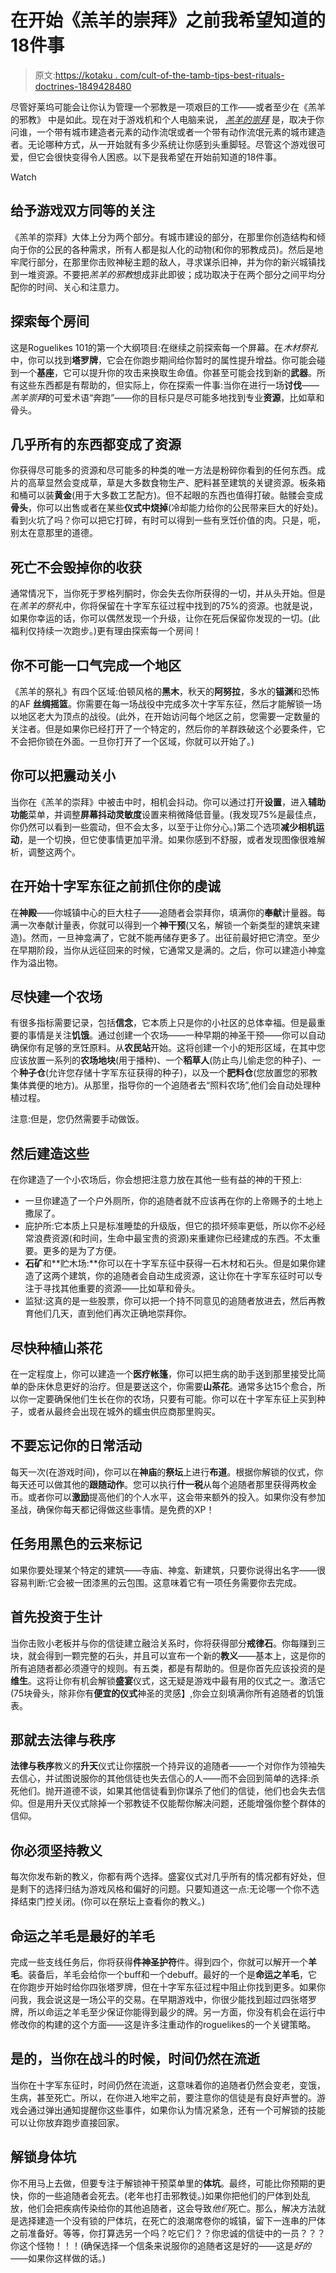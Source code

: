 # 在开始《羔羊的崇拜》之前我希望知道的18件事

> 原文:[https://kotaku . com/cult-of-the-tamb-tips-best-rituals-doctrines-1849428480](https://kotaku.com/cult-of-the-tamb-tips-best-rituals-doctrines-1849428480)

尽管好莱坞可能会让你认为管理一个邪教是一项艰巨的工作——或者至少在《羔羊的邪教》 中是如此。现在对于游戏机和个人电脑来说， [*羔羊的崇拜*](https://kotaku.com/game-length-price-ubisoft-cult-of-the-lamb-far-cry-1849412617) 是，取决于你问谁，一个带有城市建造者元素的动作流氓或者一个带有动作流氓元素的城市建造者。无论哪种方式，从一开始就有多少系统让你感到头重脚轻。尽管这个游戏很可爱，但它会很快变得令人困惑。以下是我希望在开始前知道的18件事。

Watch

## 给予游戏双方同等的关注

《羔羊的崇拜》大体上分为两个部分。有城市建设的部分，在那里你创造结构和倾向于你的公民的各种需求，所有人都是拟人化的动物(和你的邪教成员)。然后是地牢爬行部分，在那里你击败神秘主题的敌人，寻求谋杀旧神，并为你的新兴城镇找到一堆资源。不要把*羔羊的邪教*想成非此即彼；成功取决于在两个部分之间平均分配你的时间、关心和注意力。

## 探索每个房间

这是Roguelikes 101的第一个大纲项目:在继续之前探索每一个屏幕。在*木材祭礼*中，你可以找到**塔罗牌**，它会在你跑步期间给你暂时的属性提升增益。你可能会碰到一个**基座**，它可以提升你的攻击来换取生命值。你甚至可能会找到新的**武器**。所有这些东西都是有帮助的，但实际上，你在探索一件事:当你在进行一场**讨伐**——*羔羊崇拜*的可爱术语“奔跑”——你的目标只是尽可能多地找到专业**资源**，比如草和骨头。

## 几乎所有的东西都变成了资源

你获得尽可能多的资源和尽可能多的种类的唯一方法是粉碎你看到的任何东西。成片的高草显然会变成草，草是大多数食物生产、肥料甚至建筑的关键资源。板条箱和桶可以装**黄金**(用于大多数工艺配方)。但不起眼的东西也值得打破。骷髅会变成**骨头**，你可以出售或者在某些**仪式中烧掉**(冷却能力给你的公民带来巨大的好处)。看到火坑了吗？你可以把它打碎，有时可以得到一些有烹饪价值的肉。只是，呃，别太在意那里的道德。

## 死亡不会毁掉你的收获

通常情况下，当你死于罗格列酮时，你会失去你所获得的一切，并从头开始。但是在*羔羊的祭礼*中，你将保留在十字军东征过程中找到的75%的资源。也就是说，如果你幸运的话，你可以偶然发现一个升级，让你在死后保留你发现的一切。(此福利仅持续一次跑步。)更有理由探索每一个房间！

## 你不可能一口气完成一个地区

《羔羊的祭礼》有四个区域:伯顿风格的**黑木**，秋天的**阿努拉**，多水的**锚渊**和恐怖的AF **丝绸摇篮**。你需要在每一场战役中完成多次十字军东征，然后才能解锁一场以地区老大为顶点的战役。(此外，在开始访问每个地区之前，您需要一定数量的关注者。但是如果你已经打开了一个特定的，然后你的羊群跌破这个必要条件，它不会把你锁在外面。一旦你打开了一个区域，你就可以开始了。)

## 你可以把震动关小

当你在《羔羊的崇拜》中被击中时，相机会抖动。你可以通过打开**设置**，进入**辅助功能**菜单，并调整**屏幕抖动灵敏度**设置来稍微降低音量。(我发现75%是最佳点，你仍然可以看到一些震动，但不会太多，以至于让你分心。)第二个选项**减少相机运动**，是一个切换，但它使事情更加平滑。如果你感到不舒服，或者发现图像很难解析，调整这两个。

## 在开始十字军东征之前抓住你的虔诚

在**神殿**——你城镇中心的巨大柱子——追随者会崇拜你，填满你的**奉献**计量器。每满一次奉献计量表，你就可以得到一个**神干预**(又名，解锁一个新类型的建筑来建造)。然而，一旦神龛满了，它就不能再储存更多了。出征前最好把它清空。至少在早期阶段，当你从远征回来的时候，它通常又是满的。之后，你可以建造小神龛作为溢出物。

## 尽快建一个农场

有很多指标需要记录，包括**信念**，它本质上只是你的小社区的总体幸福。但是最重要的事情是关注**饥饿**。通过创建一个农场——一种早期的神圣干预——你可以自动确保你有足够的烹饪原料。从**农民站**开始。这将创建一个小的矩形区域，在其中您应该放置一系列的**农场地块**(用于播种)、一个**稻草人**(防止鸟儿偷走您的种子)、一个**种子仓**(允许您存储十字军东征获得的种子)，以及一个**肥料仓**(您放置您的邪教集体粪便的地方)。从那里，指导你的一个追随者去“照料农场”,他们会自动处理种植过程。

注意:但是，您仍然需要手动做饭。

## 然后建造这些

在你建造了一个小农场后，你会想把注意力放在其他一些有益的神的干预上:

*   一旦你建造了一个户外厕所，你的追随者就不应该再在你的上帝赐予的土地上撒尿了。
*   庇护所:它本质上只是标准睡垫的升级版，但它的损坏频率更低，所以你不必经常浪费资源(和时间，生命中最宝贵的资源)来重建你已经建成的东西。不太重要。更多的是为了方便。
*   **石矿**和**贮木场:**你可以在十字军东征中获得一石木材和石头。但是如果你建造了这两个建筑，你的追随者会自动生成资源，这让你在十字军东征时可以专注于寻找其他重要的资源——比如草和骨头。
*   监狱:这真的是一些股票，你可以把一个持不同意见的追随者放进去，然后再教育他们几天，直到他们再次正确地崇拜你。

## 尽快种植山茶花

在一定程度上，你可以建造一个**医疗帐篷**，你可以把生病的助手送到那里接受比简单的卧床休息更好的治疗。但是要送这个，你需要**山茶花**。通常多达15个愈合，所以你一定要确保他们生长在你的农场，只要有可能。你可以在十字军东征上买到种子，或者从最终会出现在城外的蠕虫供应商那里购买。

## 不要忘记你的日常活动

每天一次(在游戏时间)，你可以在**神庙**的**祭坛**上进行**布道**。根据你解锁的仪式，你每天还可以做其他的**跟随动作**。您可以执行**什一税**从每个追随者那里获得两枚金币。或者你可以**激励**提高他们的个人水平，这会带来额外的投入。如果你没有参加圣战，确保你每天都记得做这些事情。是免费的XP！

## 任务用黑色的云来标记

如果你要处理某个特定的建筑——寺庙、神龛、新建筑，只要你说得出名字——很容易判断:它会被一团漆黑的云包围。这意味着它有一项任务需要你去完成。

## 首先投资于生计

当你击败小老板并与你的信徒建立融洽关系时，你将获得部分**戒律石**。你每赚到三块，就会得到一颗完整的石头，并且可以宣布一个新的**教义**——基本上，这是你的所有追随者都必须遵守的规则。有五类，都是有帮助的。但是你首先应该投资的是**维生**。这将让你有机会解锁**盛宴**仪式，这无疑是游戏中最有用的仪式之一。激活它(75块骨头，除非你有**便宜的仪式**神圣的灵感】,你会立刻填满你所有追随者的饥饿表。

## 那就去法律与秩序

**法律与秩序**教义的**升天**仪式让你摆脱一个持异议的追随者——一个对你作为领袖失去信心，并试图说服你的其他信徒也失去信心的人——而不会回到简单的选择:杀死他们。抛开道德不谈，如果其他信徒看到你谋杀了他们的信徒，他们也会失去信仰。但是用升天仪式除掉一个邪教徒不仅能帮你解决问题，还能增强你整个群体的信仰。

## 你必须坚持教义

每次你发布新的教义，你都有两个选择。盛宴仪式对几乎所有的情况都有好处，但是剩下的选择归结为游戏风格和偏好的问题。只要知道这一点:无论哪一个你不选择结束门控关闭。(你可以在祭坛上查看你的教义。)

## 命运之羊毛是最好的羊毛

完成一些支线任务后，你将获得**件神圣护符**件。得到四个，你就可以解开一个**羊毛**。装备后，羊毛会给你一个buff和一个debuff。最好的一个是**命运之羊毛**，它在你跑步开始时给你四张塔罗牌，但在十字军东征过程中阻止你找到更多。如果你问我，我会说这是一场公平的交易。在早期游戏中，你很少能找到超过四张塔罗牌，所以命运之羊毛至少保证你能得到最少的牌。另一方面，你没有机会在运行中修改你的构建的这个方面——这是许多注重动作的roguelikes的一个关键策略。

## 是的，当你在战斗的时候，时间仍然在流逝

当你在十字军东征时，时间仍然在流逝，这意味着你的追随者仍然会变老，变饿，生病，甚至死亡。所以，在你进入地牢之前，要注意你的信徒是有良好声誉的。游戏会通过弹出通知提醒你这些事件，如果你认为情况紧急，还有一个可解锁的技能可以让你放弃跑步直接回家。

## 解锁身体坑

你不用马上去做，但要专注于解锁神干预菜单里的**体坑**。最终，可能比你预期的更快，你的一些追随者会死去。(老年也打击邪教徒。)如果你把他们的尸体到处乱放，他们会把疾病传染给你的其他追随者，这会导致*他们*死亡。那么，解决方法就是选择建造一个没有锁的尸体坑，在死亡的浪潮席卷你的城镇，留下一连串的尸体之前准备好。等等，你打算选另一个吗？吃它们？？你忠诚的信徒中的一员？？？你这个怪物！！！(确保选择一个信条来说服你的追随者这是好的——这是*好的*——如果你这样做的话。)